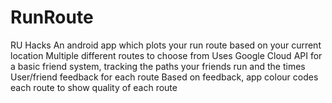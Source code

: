 # RunRoute
RU Hacks
An android app which plots your run route based on your current location
Multiple different routes to choose from
Uses Google Cloud API for a basic friend system, tracking the paths your friends run and the times
User/friend feedback for each route
Based on feedback, app colour codes each route to show quality of each route

